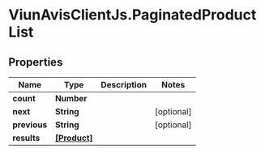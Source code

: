 # ViunAvisClientJs.PaginatedProductList

## Properties

| Name         | Type                        | Description | Notes      |
| ------------ | --------------------------- | ----------- | ---------- |
| **count**    | **Number**                  |             |
| **next**     | **String**                  |             | [optional] |
| **previous** | **String**                  |             | [optional] |
| **results**  | [**[Product]**](Product.md) |             |
